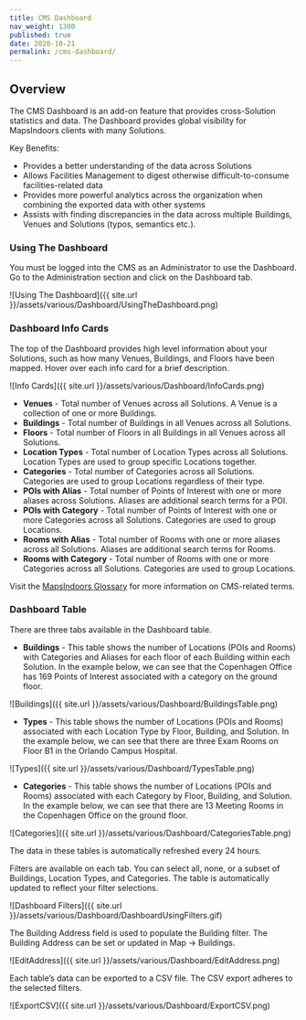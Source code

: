 ```yaml
---
title: CMS Dashboard
nav_weight: 1300
published: true
date: 2020-10-21
permalink: /cms-dashboard/
---
```


## Overview

The CMS Dashboard is an add-on feature that provides cross-Solution statistics and data. The Dashboard provides global visibility for MapsIndoors clients with many Solutions.

Key Benefits:

 * Provides a better understanding of the data across Solutions
 * Allows Facilities Management to digest otherwise difficult-to-consume facilities-related data
 * Provides more powerful analytics across the organization when combining the exported data with other systems
 * Assists with finding discrepancies in the data across multiple Buildings, Venues and Solutions (typos, semantics etc.).

### Using The Dashboard

You must be logged into the CMS as an Administrator to use the Dashboard.
Go to the Administration section and click on the Dashboard tab.

![Using The Dashboard]({{ site.url }}/assets/various/Dashboard/UsingTheDashboard.png)

### Dashboard Info Cards

The top of the Dashboard provides high level information about your Solutions, such as how many Venues, Buildings, and Floors have been mapped. Hover over each info card for a brief description.

![Info Cards]({{ site.url }}/assets/various/Dashboard/InfoCards.png)

 * **Venues** - Total number of Venues across all Solutions. A Venue is a collection of one or more Buildings.
 * **Buildings** - Total number of Buildings in all Venues across all Solutions.
 * **Floors** - Total number of Floors in all Buildings in all Venues across all Solutions.
 * **Location Types** - Total number of Location Types across all Solutions. Location Types are used to group specific Locations together. 
 * **Categories** - Total number of Categories across all Solutions. Categories are used to group Locations regardless of their type. 
 * **POIs with Alias** - Total number of Points of Interest with one or more aliases across Solutions. Aliases are additional search terms for a POI.
 * **POIs with Category** - Total number of Points of Interest with one or more Categories across all Solutions. Categories are used to group Locations.
 * **Rooms with Alias** - Total number of Rooms with one or more aliases across all Solutions. Aliases are additional search terms for Rooms.
 * **Rooms with Category** - Total number of Rooms with one or more Categories across all Solutions. Categories are used to group Locations.

Visit the [MapsIndoors Glossary](https://mapsindoors.github.io/glossary/) for more information on CMS-related terms.

### Dashboard Table

There are three tabs available in the Dashboard table.

* **Buildings** - This table shows the number of Locations (POIs and Rooms) with Categories and Aliases for each floor of each Building within each Solution. In the example below, we can see that the Copenhagen Office has 169 Points of Interest associated with a category on the ground floor.

![Buildings]({{ site.url }}/assets/various/Dashboard/BuildingsTable.png)

* **Types** - This table shows the number of Locations (POIs and Rooms) associated with each Location Type by Floor, Building, and Solution. In the example below, we can see that there are three Exam Rooms on Floor B1 in the Orlando Campus Hospital.

![Types]({{ site.url }}/assets/various/Dashboard/TypesTable.png)

* **Categories** - This table shows the number of Locations (POIs and Rooms) associated with each Category by Floor, Building, and Solution. In the example below, we can see that there are 13 Meeting Rooms in the Copenhagen Office on the ground floor.

![Categories]({{ site.url }}/assets/various/Dashboard/CategoriesTable.png)

The data in these tables is automatically refreshed every 24 hours.

Filters are available on each tab. You can select all, none, or a subset of Buildings, Location Types, and Categories. The table is automatically updated to reflect your filter selections.

![Dashboard Filters]({{ site.url }}/assets/various/Dashboard/DashboardUsingFilters.gif)

The Building Address field is used to populate the Building filter. The Building Address can be set or updated in Map -> Buildings.

![EditAddress]({{ site.url }}/assets/various/Dashboard/EditAddress.png)

Each table’s data can be exported to a CSV file. The CSV export adheres to the selected filters.

![ExportCSV]({{ site.url }}/assets/various/Dashboard/ExportCSV.png)
